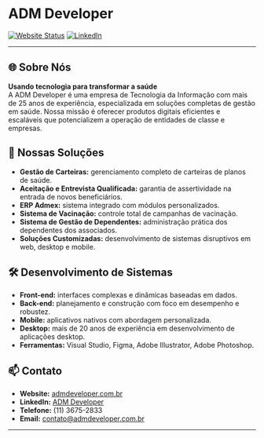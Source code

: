 # ADM Developer

[![Website Status](https://img.shields.io/website?down_color=red&down_message=offline&up_color=green&up_message=online&url=https%3A%2F%2Fwww.admdeveloper.com.br)](https://www.admdeveloper.com.br) [![LinkedIn](https://img.shields.io/badge/LinkedIn-ADM%20Developer-blue?logo=linkedin&logoColor=white)](https://www.linkedin.com/company/24834366)

---

## 🌐 Sobre Nós
**Usando tecnologia para transformar a saúde**  
A ADM Developer é uma empresa de Tecnologia da Informação com mais de 25 anos de experiência, especializada em soluções completas de gestão em saúde. Nossa missão é oferecer produtos digitais eficientes e escaláveis que potencializem a operação de entidades de classe e empresas.

## 🚀 Nossas Soluções
- **Gestão de Carteiras:** gerenciamento completo de carteiras de planos de saúde.
- **Aceitação e Entrevista Qualificada:** garantia de assertividade na entrada de novos beneficiários.
- **ERP Admex:** sistema integrado com módulos personalizados.
- **Sistema de Vacinação:** controle total de campanhas de vacinação.
- **Sistema de Gestão de Dependentes:** administração prática dos dependentes dos associados.
- **Soluções Customizadas:** desenvolvimento de sistemas disruptivos em web, desktop e mobile.

## 🛠 Desenvolvimento de Sistemas
- **Front-end:** interfaces complexas e dinâmicas baseadas em dados.
- **Back-end:** planejamento e construção com foco em desempenho e robustez.
- **Mobile:** aplicativos nativos com abordagem personalizada.
- **Desktop:** mais de 20 anos de experiência em desenvolvimento de aplicações desktop.
- **Ferramentas:** Visual Studio, Figma, Adobe Illustrator, Adobe Photoshop.

## 📫 Contato
- **Website:** [admdeveloper.com.br](https://www.admdeveloper.com.br)
- **LinkedIn:** [ADM Developer](https://www.linkedin.com/company/24834366)
- **Telefone:** (11) 3675-2833
- **Email:** contato@admdeveloper.com.br

---
